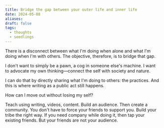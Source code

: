 ```yaml
---
title: Bridge the gap between your outer life and inner life
date: 2024-05-08
aliases: 
draft: false
tags:
  - thoughts
  - seedlings
---
```

There is a disconnect between what I'm doing when alone and what I'm doing when I'm with others. The objective, therefore, is to bridge that gap.

I don't want to simply be a pawn, a cog in someone else's machine. I want to advocate my own thinking—connect the self with society and nature.

I can do that by directly sharing what I'm doing to others: the practices. And this is where writing as a public act still happens.

How can I move out without losing my self?

Teach using writing, videos, content. Build an audience. Then create a community. You don't have to force your friends to support you. Build your tribe the right way. If you need company while doing it, then tap your existing friends. But your friends are not your audience.


